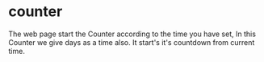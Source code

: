 # counter
The web page start the Counter according to the time you have set, In this Counter we give days as a time also. It start's it's countdown from current time.
